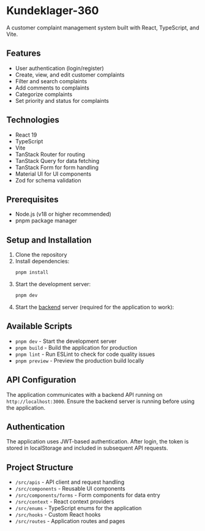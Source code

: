 # Kundeklager-360

A customer complaint management system built with React, TypeScript, and Vite.

## Features

- User authentication (login/register)
- Create, view, and edit customer complaints
- Filter and search complaints
- Add comments to complaints
- Categorize complaints
- Set priority and status for complaints

## Technologies

- React 19
- TypeScript
- Vite
- TanStack Router for routing
- TanStack Query for data fetching
- TanStack Form for form handling
- Material UI for UI components
- Zod for schema validation

## Prerequisites

- Node.js (v18 or higher recommended)
- pnpm package manager

## Setup and Installation

1. Clone the repository
2. Install dependencies:
   ```bash
   pnpm install
   ```
3. Start the development server:
   ```bash
   pnpm dev
   ```
4. Start the [backend](https://github.com/pedersandvoll/Practice-Exam-BE) server (required for the application to work):

## Available Scripts

- `pnpm dev` - Start the development server
- `pnpm build` - Build the application for production
- `pnpm lint` - Run ESLint to check for code quality issues
- `pnpm preview` - Preview the production build locally

## API Configuration

The application communicates with a backend API running on `http://localhost:3000`. Ensure the backend server is running before using the application.

## Authentication

The application uses JWT-based authentication. After login, the token is stored in localStorage and included in subsequent API requests.

## Project Structure

- `/src/apis` - API client and request handling
- `/src/components` - Reusable UI components
- `/src/components/forms` - Form components for data entry
- `/src/context` - React context providers
- `/src/enums` - TypeScript enums for the application
- `/src/hooks` - Custom React hooks
- `/src/routes` - Application routes and pages

